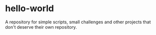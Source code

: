 # hello-world
A repository for simple scripts, small challenges and other projects that don't deserve their own repository.
